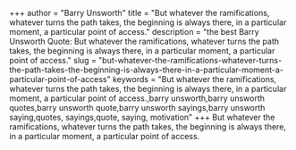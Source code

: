 +++
author = "Barry Unsworth"
title = "But whatever the ramifications, whatever turns the path takes, the beginning is always there, in a particular moment, a particular point of access."
description = "the best Barry Unsworth Quote: But whatever the ramifications, whatever turns the path takes, the beginning is always there, in a particular moment, a particular point of access."
slug = "but-whatever-the-ramifications-whatever-turns-the-path-takes-the-beginning-is-always-there-in-a-particular-moment-a-particular-point-of-access"
keywords = "But whatever the ramifications, whatever turns the path takes, the beginning is always there, in a particular moment, a particular point of access.,barry unsworth,barry unsworth quotes,barry unsworth quote,barry unsworth sayings,barry unsworth saying,quotes, sayings,quote, saying, motivation"
+++
But whatever the ramifications, whatever turns the path takes, the beginning is always there, in a particular moment, a particular point of access.
